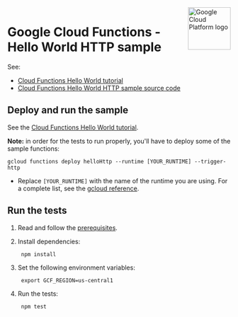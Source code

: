 <img src="https://avatars2.githubusercontent.com/u/2810941?v=3&s=96" alt="Google Cloud Platform logo" title="Google Cloud Platform" align="right" height="96" width="96"/>

# Google Cloud Functions - Hello World HTTP sample

See:

* [Cloud Functions Hello World tutorial][tutorial]
* [Cloud Functions Hello World HTTP sample source code][code]

[tutorial]: https://cloud.google.com/functions/docs/quickstart
[code]: index.js

## Deploy and run the sample

See the [Cloud Functions Hello World tutorial][tutorial].

**Note:** in order for the tests to run properly, you'll have to deploy some of the sample functions:

```
gcloud functions deploy helloHttp --runtime [YOUR_RUNTIME] --trigger-http
```

* Replace `[YOUR_RUNTIME]` with the name of the runtime you are using. For a
complete list, see the [gcloud reference](https://cloud.google.com/sdk/gcloud/reference/functions/deploy#--runtime).

## Run the tests

1. Read and follow the [prerequisites](../../../README.md#setup).


1. Install dependencies:

        npm install

1. Set the following environment variables:

        export GCF_REGION=us-central1

1. Run the tests:

        npm test
